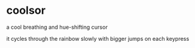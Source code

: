 # coolsor

a cool breathing and hue-shifting cursor

it cycles through the rainbow slowly with bigger jumps on each keypress
